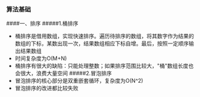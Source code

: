 ### 算法基础
####一、排序
#####1.桶排序
* 桶排序是借用数组，实现快速排序。遍历待排序的数组，将其数字作为结果的数组的下标，某数出现一次，结果数组相应下标自增。最后，按照一定顺序输出结果数组
* 时间复杂度为O(M+N)
* 桶排序有很大的缺陷：只能处理整数；如果排序范围比较大，"桶"数组长度也会很大，浪费大量空间
#####2.冒泡排序
* 冒泡排序的核心部分是双重嵌套循环，复杂度为O(N^2)
* 冒泡排序的改进都比较失败